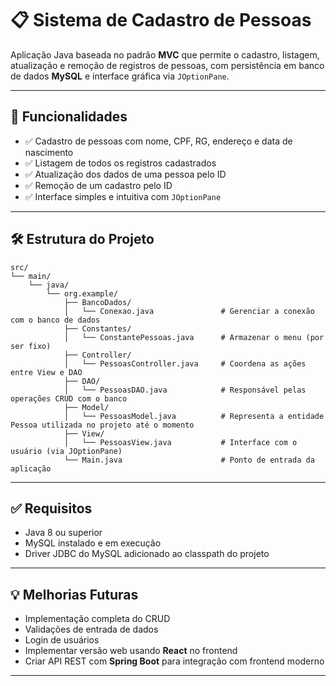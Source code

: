 # 📋 Sistema de Cadastro de Pessoas

Aplicação Java baseada no padrão **MVC** que permite o cadastro, listagem, atualização e remoção de registros de pessoas, com persistência em banco de dados **MySQL** e interface gráfica via `JOptionPane`.

---

## 🚀 Funcionalidades

- ✅ Cadastro de pessoas com nome, CPF, RG, endereço e data de nascimento  
- ✅ Listagem de todos os registros cadastrados  
- ✅ Atualização dos dados de uma pessoa pelo ID  
- ✅ Remoção de um cadastro pelo ID  
- ✅ Interface simples e intuitiva com `JOptionPane`

---

## 🛠️ Estrutura do Projeto

```
src/
└── main/
    └── java/
        └── org.example/
            ├── BancoDados/
            │   └── Conexao.java               # Gerenciar a conexão com o banco de dados 
            ├── Constantes/
            │   └── ConstantePessoas.java      # Armazenar o menu (por ser fixo)
            ├── Controller/
            │   └── PessoasController.java     # Coordena as ações entre View e DAO
            ├── DAO/
            │   └── PessoasDAO.java            # Responsável pelas operações CRUD com o banco
            ├── Model/
            │   └── PessoasModel.java          # Representa a entidade Pessoa utilizada no projeto até o momento
            ├── View/
            │   └── PessoasView.java           # Interface com o usuário (via JOptionPane)
            └── Main.java                      # Ponto de entrada da aplicação
```

---

## ✅ Requisitos

-   Java 8 ou superior  
-   MySQL instalado e em execução  
-   Driver JDBC do MySQL adicionado ao classpath do projeto

---

## 💡 Melhorias Futuras

-  Implementação completa do CRUD  
-  Validações de entrada de dados  
-  Login de usuários  
-  Implementar versão web usando **React** no frontend  
-  Criar API REST com **Spring Boot** para integração com frontend moderno

---
